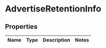 # AdvertiseRetentionInfo

## Properties
Name | Type | Description | Notes
------------ | ------------- | ------------- | -------------

